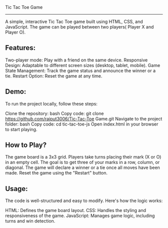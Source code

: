 Tic Tac Toe Game
___________________________________
A simple, interactive Tic Tac Toe game built using HTML, CSS, and JavaScript. The game can be played between two players( Player X and Player O).

Features:
-------------
Two-player mode: Play with a friend on the same device.
Responsive Design: Adaptable to different screen sizes (desktop, tablet, mobile).
Game State Management: Track the game status and announce the winner or a tie.
Restart Option: Reset the game at any time.

Demo:
---------
To run the project locally, follow these steps:

Clone the repository:
bash
Copy code:
git clone https://github.com/rajput3006/Tic-Tac-Toe Game.git
Navigate to the project folder:
bash
Copy code:
cd tic-tac-toe-js
Open index.html in your browser to start playing.

How to Play?
--------------
The game board is a 3x3 grid.
Players take turns placing their mark (X or O) in an empty cell.
The goal is to get three of your marks in a row, column, or diagonal.
The game will declare a winner or a tie once all moves have been made.
Reset the game using the "Restart" button.

Usage:
------------
The code is well-structured and easy to modify. Here's how the logic works:

HTML: Defines the game board layout.
CSS: Handles the styling and responsiveness of the game.
JavaScript: Manages game logic, including turns and win detection.











